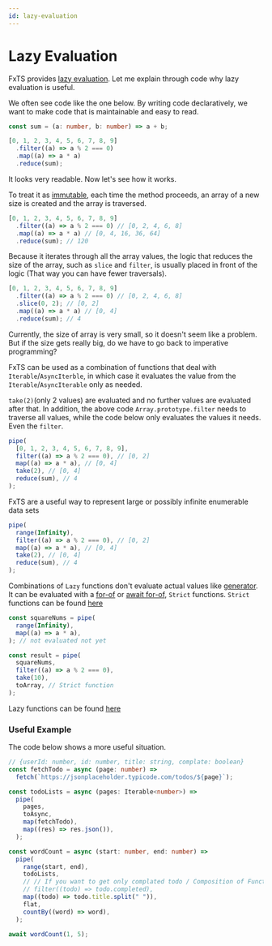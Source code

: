 ```yaml
---
id: lazy-evaluation
---
```


# Lazy Evaluation

FxTS provides [lazy evaluation](https://en.wikipedia.org/wiki/Lazy_evaluation).
Let me explain through code why lazy evaluation is useful.

We often see code like the one below. By writing code declaratively, we want to make code that is maintainable and easy to read.

```ts
const sum = (a: number, b: number) => a + b;

[0, 1, 2, 3, 4, 5, 6, 7, 8, 9]
  .filter((a) => a % 2 === 0)
  .map((a) => a * a)
  .reduce(sum);
```

It looks very readable. Now let's see how it works.

To treat it as [immutable](https://en.wikipedia.org/wiki/Immutable_object), each time the method proceeds,
an array of a new size is created and the array is traversed.

```typescript
[0, 1, 2, 3, 4, 5, 6, 7, 8, 9]
  .filter((a) => a % 2 === 0) // [0, 2, 4, 6, 8]
  .map((a) => a * a) // [0, 4, 16, 36, 64]
  .reduce(sum); // 120
```

Because it iterates through all the array values,
the logic that reduces the size of the array, such as `slice` and `filter`, is usually placed in front of the logic
(That way you can have fewer traversals).

```typescript
[0, 1, 2, 3, 4, 5, 6, 7, 8, 9]
  .filter((a) => a % 2 === 0) // [0, 2, 4, 6, 8]
  .slice(0, 2); // [0, 2]
  .map((a) => a * a) // [0, 4]
  .reduce(sum); // 4
```

Currently, the size of array is very small, so it doesn't seem like a problem.
But if the size gets really big, do we have to go back to imperative programming?

FxTS can be used as a combination of functions that deal with `Iterable`/`AsyncIterble`,
in which case it evaluates the value from the `Iterable`/`AsyncIterable` only as needed.

`take(2)`(only 2 values) are evaluated and no further values are evaluated after that.
In addition, the above code `Array.prototype.filter` needs to traverse all values,
while the code below only evaluates the values it needs. Even the `filter`.

```typescript
pipe(
  [0, 1, 2, 3, 4, 5, 6, 7, 8, 9],
  filter((a) => a % 2 === 0), // [0, 2]
  map((a) => a * a), // [0, 4]
  take(2), // [0, 4]
  reduce(sum), // 4
);
```

FxTS are a useful way to represent large or possibly infinite enumerable data sets

```typescript
pipe(
  range(Infinity),
  filter((a) => a % 2 === 0), // [0, 2]
  map((a) => a * a), // [0, 4]
  take(2), // [0, 4]
  reduce(sum), // 4
);
```

Combinations of `Lazy` functions don't evaluate actual values like [generator](https://developer.mozilla.org/en-US/docs/Web/JavaScript/Reference/Global_Objects/Generator).
It can be evaluated with a [for-of](https://developer.mozilla.org/en-US/docs/Web/JavaScript/Reference/Statements/for...of) or
[await for-of](https://developer.mozilla.org/en-US/docs/Web/JavaScript/Reference/Statements/for-await...of),
`Strict` functions. `Strict` functions can be found [here](https://fxts.dev/docs/index#strict)

```typescript
const squareNums = pipe(
  range(Infinity),
  map((a) => a * a),
); // not evaluated not yet

const result = pipe(
  squareNums,
  filter((a) => a % 2 === 0),
  take(10),
  toArray, // Strict function
);
```

Lazy functions can be found [here](https://fxts.dev/docs/index#lazy)

### Useful Example

The code below shows a more useful situation.

```typescript
// {userId: number, id: number, title: string, complate: boolean}
const fetchTodo = async (page: number) =>
  fetch(`https://jsonplaceholder.typicode.com/todos/${page}`);

const todoLists = async (pages: Iterable<number>) =>
  pipe(
    pages,
    toAsync,
    map(fetchTodo),
    map((res) => res.json()),
  );

const wordCount = async (start: number, end: number) =>
  pipe(
    range(start, end),
    todoLists,
    // // If you want to get only complated todo / Composition of Functions is easy
    // filter((todo) => todo.completed),
    map((todo) => todo.title.split(" ")),
    flat,
    countBy((word) => word),
  );

await wordCount(1, 5);
```

